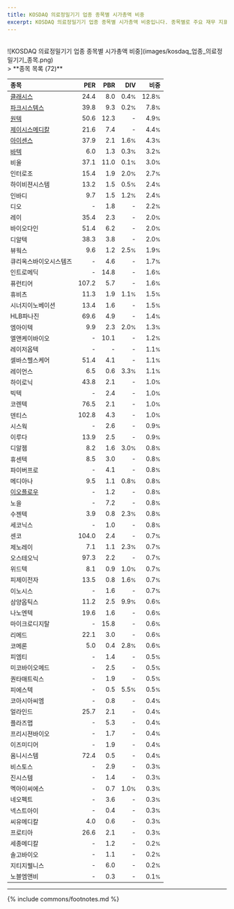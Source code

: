 ```yaml
---
title: KOSDAQ 의료정밀기기 업종 종목별 시가총액 비중
excerpt: KOSDAQ 의료정밀기기 업종 종목별 시가총액 비중입니다. 종목별로 주요 재무 지표를 함께 표시합니다.
---
```

<br>
![KOSDAQ 의료정밀기기 업종 종목별 시가총액 비중](images/kosdaq_업종_의료정밀기기_종목.png)
<br>
> **종목 목록 (72)**<a id="list"></a>

| **종목** | **PER** | **PBR** | **DIV** | **비중** |
| :------- | ------: | ------: | ------: | -------: |
| [클래시스](/214150/) | 24.4 | 8.0 | 0.4<small>%</small> | 12.8<small>%</small> |
| [파크시스템스](/140860/) | 39.8 | 9.3 | 0.2<small>%</small> | 7.8<small>%</small> |
| [원텍](/336570/) | 50.6 | 12.3 | - | 4.9<small>%</small> |
| [제이시스메디칼](/287410/) | 21.6 | 7.4 | - | 4.4<small>%</small> |
| [아이센스](/099190/) | 37.9 | 2.1 | 1.6<small>%</small> | 4.3<small>%</small> |
| [바텍](/043150/) | 6.0 | 1.3 | 0.3<small>%</small> | 3.2<small>%</small> |
| 비올 | 37.1 | 11.0 | 0.1<small>%</small> | 3.0<small>%</small> |
| 인터로조 | 15.4 | 1.9 | 2.0<small>%</small> | 2.7<small>%</small> |
| 하이비젼시스템 | 13.2 | 1.5 | 0.5<small>%</small> | 2.4<small>%</small> |
| 인바디 | 9.7 | 1.5 | 1.2<small>%</small> | 2.4<small>%</small> |
| 디오 | - | 1.8 | - | 2.2<small>%</small> |
| 레이 | 35.4 | 2.3 | - | 2.0<small>%</small> |
| 바이오다인 | 51.4 | 6.2 | - | 2.0<small>%</small> |
| 디알텍 | 38.3 | 3.8 | - | 2.0<small>%</small> |
| 뷰웍스 | 9.6 | 1.2 | 2.5<small>%</small> | 1.9<small>%</small> |
| 큐리옥스바이오시스템즈 | - | 4.6 | - | 1.7<small>%</small> |
| 인트로메딕 | - | 14.8 | - | 1.6<small>%</small> |
| 퓨런티어 | 107.2 | 5.7 | - | 1.6<small>%</small> |
| 휴비츠 | 11.3 | 1.9 | 1.1<small>%</small> | 1.5<small>%</small> |
| 시너지이노베이션 | 13.4 | 1.6 | - | 1.5<small>%</small> |
| HLB파나진 | 69.6 | 4.9 | - | 1.4<small>%</small> |
| 엠아이텍 | 9.9 | 2.3 | 2.0<small>%</small> | 1.3<small>%</small> |
| 엘앤케이바이오 | - | 10.1 | - | 1.2<small>%</small> |
| 레이저옵텍 | - | - | - | 1.1<small>%</small> |
| 셀바스헬스케어 | 51.4 | 4.1 | - | 1.1<small>%</small> |
| 레이언스 | 6.5 | 0.6 | 3.3<small>%</small> | 1.1<small>%</small> |
| 하이로닉 | 43.8 | 2.1 | - | 1.0<small>%</small> |
| 빅텍 | - | 2.4 | - | 1.0<small>%</small> |
| 코렌텍 | 76.5 | 2.1 | - | 1.0<small>%</small> |
| 덴티스 | 102.8 | 4.3 | - | 1.0<small>%</small> |
| 시스웍 | - | 2.6 | - | 0.9<small>%</small> |
| 이루다 | 13.9 | 2.5 | - | 0.9<small>%</small> |
| 디알젬 | 8.2 | 1.6 | 3.0<small>%</small> | 0.8<small>%</small> |
| 휴센텍 | 8.5 | 3.0 | - | 0.8<small>%</small> |
| 파이버프로 | - | 4.1 | - | 0.8<small>%</small> |
| 메디아나 | 9.5 | 1.1 | 0.8<small>%</small> | 0.8<small>%</small> |
| [이오플로우](/294090/) | - | 1.2 | - | 0.8<small>%</small> |
| 노을 | - | 7.2 | - | 0.8<small>%</small> |
| 수젠텍 | 3.9 | 0.8 | 2.3<small>%</small> | 0.8<small>%</small> |
| 세코닉스 | - | 1.0 | - | 0.8<small>%</small> |
| 센코 | 104.0 | 2.4 | - | 0.7<small>%</small> |
| 제노레이 | 7.1 | 1.1 | 2.3<small>%</small> | 0.7<small>%</small> |
| 오스테오닉 | 97.3 | 2.2 | - | 0.7<small>%</small> |
| 위드텍 | 8.1 | 0.9 | 1.0<small>%</small> | 0.7<small>%</small> |
| 피제이전자 | 13.5 | 0.8 | 1.6<small>%</small> | 0.7<small>%</small> |
| 이노시스 | - | 1.6 | - | 0.7<small>%</small> |
| 삼양옵틱스 | 11.2 | 2.5 | 9.9<small>%</small> | 0.6<small>%</small> |
| 나노엔텍 | 19.6 | 1.6 | - | 0.6<small>%</small> |
| 마이크로디지탈 | - | 15.8 | - | 0.6<small>%</small> |
| 리메드 | 22.1 | 3.0 | - | 0.6<small>%</small> |
| 코메론 | 5.0 | 0.4 | 2.8<small>%</small> | 0.6<small>%</small> |
| 피엠티 | - | 1.4 | - | 0.5<small>%</small> |
| 미코바이오메드 | - | 2.5 | - | 0.5<small>%</small> |
| 퀀타매트릭스 | - | 1.9 | - | 0.5<small>%</small> |
| 피에스텍 | - | 0.5 | 5.5<small>%</small> | 0.5<small>%</small> |
| 코아시아씨엠 | - | 0.8 | - | 0.4<small>%</small> |
| 얼라인드 | 25.7 | 2.1 | - | 0.4<small>%</small> |
| 플라즈맵 | - | 5.3 | - | 0.4<small>%</small> |
| 프리시젼바이오 | - | 1.7 | - | 0.4<small>%</small> |
| 이즈미디어 | - | 1.9 | - | 0.4<small>%</small> |
| 옴니시스템 | 72.4 | 0.5 | - | 0.4<small>%</small> |
| 비스토스 | - | 2.9 | - | 0.3<small>%</small> |
| 진시스템 | - | 1.4 | - | 0.3<small>%</small> |
| 멕아이씨에스 | - | 0.7 | 1.0<small>%</small> | 0.3<small>%</small> |
| 네오펙트 | - | 3.6 | - | 0.3<small>%</small> |
| 넥스트아이 | - | 0.4 | - | 0.3<small>%</small> |
| 씨유메디칼 | 4.0 | 0.6 | - | 0.3<small>%</small> |
| 프로티아 | 26.6 | 2.1 | - | 0.3<small>%</small> |
| 세종메디칼 | - | 1.2 | - | 0.2<small>%</small> |
| 솔고바이오 | - | 1.1 | - | 0.2<small>%</small> |
| 지티지웰니스 | - | 6.0 | - | 0.2<small>%</small> |
| 노블엠앤비 | - | 0.3 | - | 0.1<small>%</small> |

---
{% include commons/footnotes.md %}